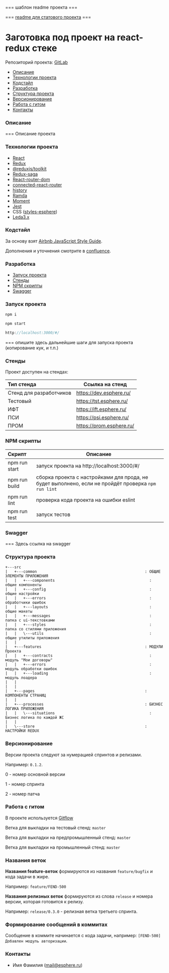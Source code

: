 === шаблон readme проекта ===

=== [readme для статового проекта](http://git.esphere.local/Golomazov.AV/react-start/blob/master/README.md) ===

# Заготовка под проект на react-redux стеке

Репозиторий проекта: [GitLab](http://git.esphere.local/myProject)

- [Описание](#Описание)
- [Технологии проекта](#Технологии-проекта)
- [Кодстайл](#Кодстайл)
- [Разработка](#Разработка)
- [Структура проекта](#Структура-проекта)
- [Версионирование](#Версионирование)
- [Работа с гитом](#Работа-с-гитом)
- [Контакты](#Контакты)

### Описание

=== Описание проекта

### Технологии проекта

- [React](https://ru.reactjs.org/)
- [Redux](https://redux.js.org/)
- [@reduxjs/toolkit](https://redux-toolkit.js.org/)
- [Redux-saga](https://redux-saga.js.org/)
- [React-router-dom](https://reactrouter.com/web/guides/quick-start)
- [connected-react-router](https://github.com/supasate/connected-react-router/)
- [history](https://github.com/ReactTraining/history)
- [Ramda](https://ramdajs.com/)
- [Moment](https://momentjs.com/)
- [Jest](https://jestjs.io/)
- CSS ([styles-esphere](https://ui-dev.esphere.ru/#/uikit/guide/programmer))
- [Leda3.x](https://leda.esphere.ru/)

### Кодстайл

За основу взят [Airbnb JavaScript Style Guide](https://github.com/airbnb/javascript#airbnb-javascript-style-guide-).

Дополнения и уточнения смотрите в [confluence](https://confluence.esphere.ru/pages/viewpage.action?pageId=103693109).

### Разработка

- [Запуск проекта](#Запуск-проекта)
- [Стенды](#Стенды)
- [NPM скрипты](#npm-скрипты)
- [Swagger](#swagger)

### Запуск проекта

```javascript
npm i
```

```javascript
npm start
```

```javascript
http://localhost:3000/#/
```

=== опишите здесь дальнейшие шаги для запуска проекта (копирование кук, и т.п.)

### Стенды

Проект доступен на стендах:

| Тип стенда              | Ссылка на стенд          |
| :---------------------- | ------------------------ |
| Стенд для разработчиков | https://dev.esphere.ru/  |
| Тестовый                | https://tst.esphere.ru/  |
| ИФТ                     | https://ift.esphere.ru/  |
| ПСИ                     | https://psi.esphere.ru/  |
| ПРОМ                    | https://prom.esphere.ru/ |

### NPM скрипты

| Скрипт        | Описание                                                                                            |
| :------------ | --------------------------------------------------------------------------------------------------- |
| npm run start | запуск проекта на http://localhost:3000/#/                                                          |
| npm run build | сборка проекта с настройками для прода, не будет выполнено, если не пройдёт проверка `npm run lint` |
| npm run lint  | проверка кода проекта на ошибки eslint                                                              |
| npm run test  | запуск тестов                                                                                       |

### Swagger

=== Здесь ссылка на swagger


### Структура проекта

```
+---src
|   +---common                                                : ОБЩИЕ ЭЛЕМЕНТЫ ПРИЛОЖЕНИЯ
|   |   +---components                                          : общие компоненты
|   |   +---config                                              : общие настройки
|   |   +---errors                                              : обработчики ошибок
|   |   +---layouts                                             : общие макеты
|   |   +---messages                                            : папка с ui-текстовками
|   |   +---styles                                              : папка со стилями приложения
|   |   \---utils                                               : общие утилиты приложения
|   |
|   +---features                                              : МОДУЛИ Проекта
|   |   +---contracts                                           : модуль "Мои договоры"
|   |   +---errors                                              : модуль обработки ошибок
|   |   +---loading                                             : модуль лоадера
|   |
|   |
|   +---pages                                                 : КОМПОНЕНТЫ СТРАНИЦ
|   |
|   +---processes                                             : БИЗНЕС ЛОГИКА ПРИЛОЖЕНИЯ
|   |   \---situations                                          : Бизнес логика по каждой ЖС
|   |
|   \---store                                                 : НАСТРОЙКИ REDUX
```

### Версионирование

Версии проекта следуют за нумерацией спринтов и релизами.

Например: `0.1.2`.

0 - номер основной версии

1 - номер спринта

2 - номер патча

### Работа с гитом

В проекте используется [Gitflow](https://confluence.esphere.ru/display/Frontend/Git+Flow)

Ветка для выкладки на тестовый стенд: `master`

Ветка для выкладки на предпромышленный стенд: `master`

Ветка для выкладки на промышленный стенд: `master`

### Названия веток

**Названия feature-веток** формируются из названия `feature/bugfix` и кода задачи в жире.

Например: `feature/FEND-500`

**Названия релизных веток** формируются из слова `release` и номера версии, которая готовится к релизу.

Например: `release/0.3.0` - релизная ветка третьего спринта.

### Формирование сообщений в коммитах

Сообщение в коммите начинается с кода задачи, например: `[FEND-500] Добавлен модуль авторизации`.

### Контакты

- Имя Фамилия (mail@esphere.ru)
